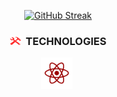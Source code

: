 <p align="center">
<a href="https://git.io/streak-stats"><img src="https://streak-stats.demolab.com?user=Snoopyrawr&theme=shadow-red&border_radius=10&date_format=%5BY%20%5DM%20j" alt="GitHub Streak" /></a>
</p>

<h3 align="center">
<img src="https://github.com/Snoopyrawr/Snoopyrawr/blob/main/tools.png" title="Tools" alt="Tools" width="18" height="15"/>&nbsp; TECHNOLOGIES
</h3>

<p  align="center">
  <img src="https://github.com/Snoopyrawr/Snoopyrawr/blob/main/react.png" title="Java" alt="Java" width="50" height="50"/>&nbsp;
</p>
